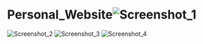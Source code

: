 # Personal_Website![Screenshot_1](https://user-images.githubusercontent.com/74040947/135527403-5d4f0bbe-2398-4395-a0dd-32cb06e7bf73.png)
![Screenshot_2](https://user-images.githubusercontent.com/74040947/135527406-7c1de0fd-21c7-4018-b62b-70c20e3f4b64.png)
![Screenshot_3](https://user-images.githubusercontent.com/74040947/135527408-294a3323-873a-4fd8-aa47-7228011b4099.png)
![Screenshot_4](https://user-images.githubusercontent.com/74040947/135527411-701e7b5c-9c5f-440b-ae1a-bb55e618c9df.png)
